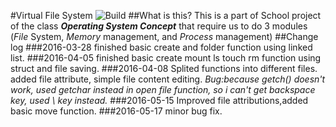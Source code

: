 #Virtual File System
![Build](https://img.shields.io/appveyor/ci/gruntjs/grunt/master.svg?style=flat)
##What is this?
This is a part of School project of the class ***Operating System Concept*** that require us to do 3 modules (*File* System, *Memory* management, and *Process* management)
##Change log
###2016-03-28
finished basic create and folder function using linked list.
###2016-04-05
finished basic create mount ls touch rm function using struct and file saving.
###2016-04-08
Splited functions into different files.
added file attribute, simple file content editing.
*Bug:because getch() doesn't work, used getchar instead in open file function, so i can't get backspace key, used \ key instead.*
###2016-05-15
Improved file attributions,added basic move function.
###2016-05-17
minor bug fix.